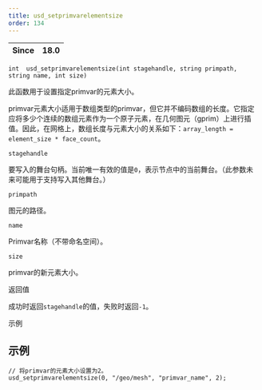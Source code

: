 ```yaml
---
title: usd_setprimvarelementsize  
order: 134  
---  
```


| Since | 18.0 |  
| --- | --- |  

`int  usd_setprimvarelementsize(int stagehandle, string primpath, string name, int size)`  

此函数用于设置指定primvar的元素大小。  

primvar元素大小适用于数组类型的primvar，但它并不编码数组的长度。它指定应将多少个连续的数组元素作为一个原子元素，在几何图元（gprim）上进行插值。因此，在网格上，数组长度与元素大小的关系如下：`array_length = element_size * face_count`。  

`stagehandle`  

要写入的舞台句柄。当前唯一有效的值是`0`，表示节点中的当前舞台。（此参数未来可能用于支持写入其他舞台。）  

`primpath`  

图元的路径。  

`name`  

Primvar名称（不带命名空间）。  

`size`  

primvar的新元素大小。  

返回值  

成功时返回`stagehandle`的值，失败时返回`-1`。  

示例  

## 示例  

```vex  
// 将primvar的元素大小设置为2。  
usd_setprimvarelementsize(0, "/geo/mesh", "primvar_name", 2);  

```